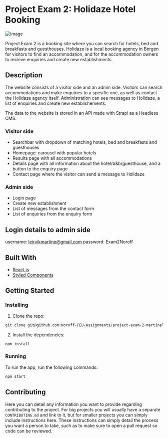 # Project Exam 2: Holidaze Hotel Booking

![image](https://user-images.githubusercontent.com/71706563/194009715-b4a3fd5f-4c29-4f56-a7d2-fe4601c4eb83.png)

Project Exam 2 is a booking site where you can search for hotels, bed and breakfasts and guesthouses. Holidaze is a local booking agency in Bergen for visitors to find an accommodation, and for the accommodation owners to recieve enquiries and create new establishments.


## Description

The website consists of a visitor side and an admin side. Visitors can search accommodations and make enquiries to a spesific one, as well as contact the Holidaze agency itself. Administration can see messages to Holidaze, a list of enquiries and create new establishements. 

The data to the website is stored in an API made with Strapi as a Headless CMS. 

### Visitor side

- Searchbar with dropdown of matching hotels, bed and breakfasts and guesthouses
- Homepage: carousel with popular hotels
- Results page with all accommodations
- Details page with all information about the hotel/b&b/guesthouse, and a button to the enquiry page
- Contact page where the visitor can send a message to Holidaze

### Admin side

- Login page
- Create new establishment
- List of messages from the contact form
- List of enquiries from the enquiry form

## Login details to admin side

username: leirvikmartine@gmail.com
password: Exam2Noroff

## Built With

- [React.js](https://reactjs.org/)
- [Styled Components](https://styled-components.com/)

## Getting Started

### Installing

1. Clone the repo:

```bash
git clone git@github.com:Noroff-FEU-Assignments/project-exam-2-martineleirvik.git
```

2. Install the dependencies:

```
npm install
```

### Running

To run the app, run the following commands:

```bash
npm start
```

## Contributing

Here you can detail any information you want to provide regarding contributing to the project. For big projects you will usually have a separate `CONTRIBUTING.md` and link to it, but for smaller projects you can simply include instructions here. These instructions can simply detail the process you want a person to take, such as to make sure to open a pull request so code can be reviewed.
